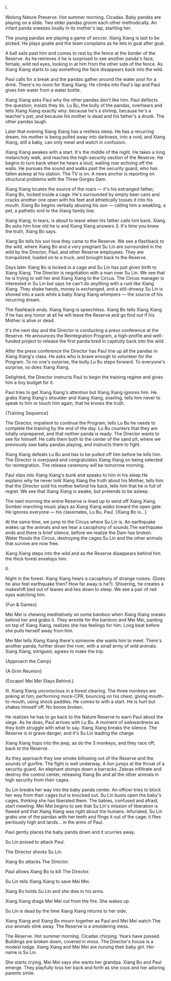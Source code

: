 I.

Wolong Nature Preserve. Hot summer morning. Cicadas. Baby pandas are playing on a slide. Two elder pandas groom each other methodically. An infant panda sneezes loudly in its mother's lap, startling her.

The young pandas are playing a game of soccer. Xiang Xiang is last to be picked. He plays goalie and the team complains as he lets in goal after goal.

A ball sails past him and comes to rest by the fence at the border of the Reserve. As he retrieves it he is surprised to see another panda's face, female, wild red eyes, looking in at him from the other side of the fence. As Xiang Xiang starts to say something the face disappears back into the wild.

Paul calls for a break and the pandas gather around the water pool for a drink. There's no room for Xiang Xiang. He climbs into Paul's lap and Paul gives him water from a water bottle. 

Xiang Xiang asks Paul why the other pandas don't like him. Paul deflects the question, insists they do. Lu Bu, the bully of the pandas, overhears and tells Xiang Xiang exactly why: because he's a shrimp, because he's a teacher's pet, and because his mother is dead and his father's a drunk. The other pandas laugh.

Later that evening Xiang Xiang has a restless sleep. He has a recurring dream, his mother is being pulled away into darkness, into a void, and Xiang Xiang, still a baby, can only mewl and watch in confusion.

Xiang Xiang awakes with a start. It's the middle of the night. He takes a long melancholy walk, and reaches the high-security section of the Reserve. He begins to turn back when he hears a loud, wailing roar echoing off the walls. He pursues the sound and walks past the security guard, who has fallen asleep at his station. The TV is on. A news anchor is reporting on structural problems with the Three Gorges Dam.

Xiang Xiang locates the source of the roars — it's his estranged father, Xiang Bo, locked inside a cage. He's surrounded by empty beer cans and cracks another one open with his feet and athletically tosses it into his mouth. Xiang Bo begins verbally abusing his son — calling him a weakling, a pet, a pathetic end to the Xiang family line. 

Xiang Xiang, in tears, is about to leave when his father calls him back. Xiang Bo asks him how old he is and Xiang Xiang answers 3. It's time you knew the truth, Xiang Bo says.

Xiang Bo tells his son how they came to the Reserve. We see a flashback to the wild, where Xiang Bo and a very pregnant Su Lin are surrounded in the wild by the Director, Paul, and other Reserve employees. They are tranquilized, loaded on to a truck, and brought back to the Reserve. 

Days later Xiang Bo is locked in a cage and Su Lin has just given birth to Xiang Xiang. The Director is negotiation with a man over Su Lin. We see that he is trying to sell her and Xiang Xiang to the Circus. The Circus manager is interested in Su Lin but says he can't do anything with a runt like Xiang Xiang. They shake hands, money is exchanged, and a still-drowsy Su Lin is shoved into a sack while a baby Xiang Xiang whimpers — the source of his recurring dream.

The flashback ends. Xiang Xiang is speechless. Xiang Bo tells Xiang Xiang if he has any honor at all he will leave the Reserve and go find out if his Mother is alive or dead.

It's the next day and the Director is conducting a press conference at the Reserve. He announces the Reintegration Program, a high-profile and well-funded project to release the first panda bred in captivity back into the wild. 

After the press conference the Director has Paul line up all the pandas in Xiang Xiang's class. He asks who is brave enough to volunteer for the Program. To no one's surprise, the bully Lu Bu steps forward. To everyone's surprise, so does Xiang Xiang. 

Delighted, the Director instructs Paul to begin the training regime and gives him a tiny budget for it.

Paul tries to get Xiang Xiang's attention but Xiang Xiang ignores him. He grabs Xiang Xiang's shoulder and Xiang Xiang, snarling,  tells him never to speak to him or touch him again, that he knows the truth.

{Training Sequence}

The Director, impatient to continue the Program, tells Lu Bu he needs to complete the training by the end of the day. Lu Bu counters that they are totally unprepared, and that neither panda is ready. The Director wants to see for himself. He calls them both to the center of the sand pit, where we previously saw baby pandas playing, and instructs them to fight.

Xiang Xiang defeats Lu Bu and has to be pulled off him before he kills him. The Director is overjoyed and congratulates Xiang Xiang on being selected for reintegration. The release ceremony will be tomorrow morning.

Paul slips into Xiang Xiang's bunk and speaks to him in his sleep.He explains why he never told Xiang Xiang the truth about his Mother, tells him that the Director sold his mother behind his back, tells him that he is full of regret. We see that Xiang Xiang is awake, but pretends to be asleep.

The next morning the entire Reserve is lined up to send off Xiang Xiang. Somber marching music plays as Xiang Xiang walks toward the open gate. He ignores everyone — his classmates, Lu Bu, Paul. {Xiang Bo is...}

At the same time, we jump to the Circus where Su Lin is. An earthquake wakes up the animals and we hear a cacophony of sounds.The earthquake ends and there is brief silence, before we realize the Dam has broken. Water floods the Circus, destroying the cages.Su Lin and the other animals that survive are now free.

Xiang Xiang steps into the wild and as the Reserve disappears behind him the thick forest envelops him.

II.

Night in the forest. Xiang Xiang hears a cacophony of strange noises. {Does he also feel earthquake then? How far away is he?}. Shivering, he creates a makeshift bed out of leaves and lies down to sleep. We see a pair of red eyes watching him.

{Fun & Games}

Mei Mei is chewing meditatively on some bamboo when Xiang Xiang sneaks behind her and grabs it. They wrestle for the bamboo and Mei Mei, panting on top of Xiang Xiang, realizes she has feelings for him. Long beat before she pulls herself away from him.

Mei Mei tells Xiang Xiang there's someone she wants him to meet. There's another panda, further down the river, with a small army of wild animals. Xiang Xiang, intrigued, agrees to make the trip.

{Approach the Camp}

{A Grim Reunion}

{Escape! Mei Mei Stays Behind.}

III. 
Xiang Xiang unconscious in a forest clearing. The three monkeys are poking at him, performing mock-CPR, bouncing on his chest, giving mouth-to-mouth, using shock paddles. He comes to with a start. He is hurt but shakes himself off. No bones broken.

He realizes he has to go back to the Nature Reserve to warn Paul about the siege. As he does, Paul arrives with Lu Bu. A moment of awkwardness as they both struggle with what to say. Xiang Xiang breaks the silence. The Reserve is in grave danger, and it's Su Lin leading the charge.

Xiang Xiang hops into the jeep, as do the 3 monkeys, and they race off, back to the Reserve. 

As they approach they see smoke billowing out of the Reserve and the sounds of gunfire. The fight is well underway. A lion jumps at the throat of a security guard. An elephant stomps down a barracks. Zebras infiltrate and destroy the control center, releasing Xiang Bo and all the other animals in high security from their cages.

Su Lin breaks her way into the baby panda center. An officer tries to block her way from their cages but is knocked out. Su Lin busts open the baby's cages, thinking she has liberated them. The babies, confused and afraid, start mewling. Mei Mei begins to see that Su Lin's mission of liberation is flawed and that Xiang Xiang was right about the humans. Infuriated, Su Lin grabs one of the pandas with her teeth and flings it out of the cage; it flies perilously high and lands... in the arms of Paul.

Paul gently places the baby panda down and it scurries away.

Su Lin poised to attack Paul.

The Director shoots Su Lin.

Xiang Bo attacks The Director.

Paul allows Xiang Bo to kill The Director.

Su Lin tells Xiang Xiang to save Mei Mei.

Xiang Bo holds Su Lin and she dies in his arms.

Xiang Xiang drags Mei Mei out from the fire. She wakes up.

Su Lin is dead by the time Xiang Xiang returns to her side.

Xiang Xiang and Xiang Bo mourn together as Paul and Mei Mei watch The zoo animals slink away. The Reserve is a smoldering mess.

The Reserve. Hot summer morning. Cicadas chirping. Years have passed. Buildings are broken down, covered in moss. The Director's house is a modest lodge. Xiang Xiang and Mei Mei are nursing their baby girl. Her name is Su Lin. 

She starts crying, Mei Mei says she wants her grandpa. Xiang Bo and Paul emerge. They playfully toss her back and forth as she coos and her adoring parents smile.
